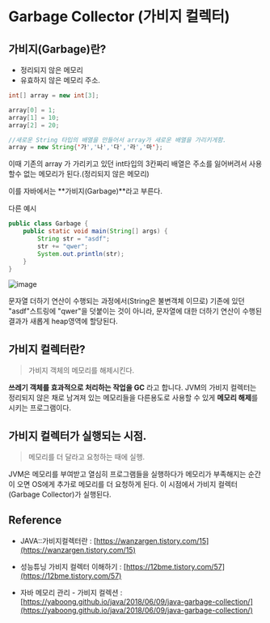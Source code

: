 # Garbage Collector (가비지 컬렉터)




## 가비지(Garbage)란?
* 정리되지 않은 메모리
* 유효하지 않은 메모리 주소.

~~~java
int[] array = new int[3];

array[0] = 1;
array[1] = 10;
array[2] = 20;

//새로운 String 타입의 배열을 만들어서 array가 새로운 배열을 가리키게함.
array = new String{'가','나','다','라','마'};
~~~
이때 기존의 array 가 가리키고 있던 int타입의 3칸짜리 배열은 주소를 잃어버려서 사용할수 없는 메모리가 된다.(정리되지 않은 메모리)

이를 자바에서는 **가비지(Garbage)**라고 부른다.


다른 예시
~~~java
public class Garbage {
    public static void main(String[] args) {
        String str = "asdf";
        str += "qwer";
        System.out.println(str);
    }
}
~~~
![image](https://user-images.githubusercontent.com/36303777/66037265-2a357d80-e54a-11e9-86f8-71f9760028f8.png)

문자열 더하기 연산이 수행되는 과정에서(String은 불변객체 이므로) 기존에 있던 "asdf"스트링에 "qwer"을 덧붙이는 것이 아니라, 문자열에 대한 더하기 연산이 수행된 결과가 새롭게 heap영역에 할당된다.


## 가비지 컬렉터란?
>가비지 객체의 메모리를 해제시킨다.

**쓰레기 객체를 효과적으로 처리하는 작업을 GC** 라고 합니다.
JVM의 가비지 컬렉터는 정리되지 않은 채로 남겨져 있는 메모리들을 다른용도로 사용할 수 있게 **메모리 해제**를 시키는 프로그램이다.


## 가비지 컬렉터가 실행되는 시점.
> 메모리를 더 달라고 요청하는 때에 실행.



JVM은 메모리를 부여받고 열심히 프로그램들을 실행하다가 메모리가 부족해지는 순간이 오면 OS에게 추가로 메모리를 더 요청하게 된다.
이 시점에서 가비지 컬렉터(Garbage Collector)가 실행된다.




## Reference
* JAVA::가비지컬렉터란 : [https://wanzargen.tistory.com/15](https://wanzargen.tistory.com/15)

* 성능튜닝 가비지 컬렉터 이해하기 : [https://12bme.tistory.com/57](https://12bme.tistory.com/57)

* 자바 메모리 관리 - 가비지 컬렉션 : [https://yaboong.github.io/java/2018/06/09/java-garbage-collection/](https://yaboong.github.io/java/2018/06/09/java-garbage-collection/)